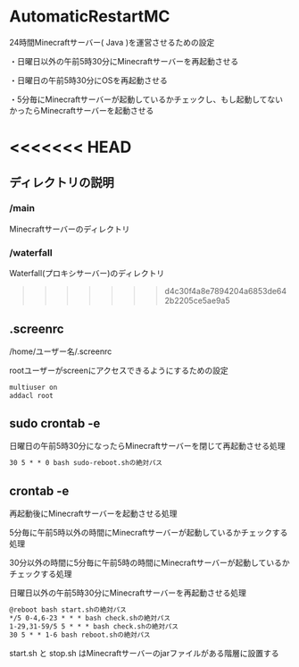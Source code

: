 # AutomaticRestartMC

24時間Minecraftサーバー( Java )を運営させるための設定

・日曜日以外の午前5時30分にMinecraftサーバーを再起動させる

・日曜日の午前5時30分にOSを再起動させる

・5分毎にMinecraftサーバーが起動しているかチェックし、もし起動してないかったらMinecraftサーバーを起動させる

<<<<<<< HEAD
=======
## ディレクトリの説明

### /main
Minecraftサーバーのディレクトリ

### /waterfall
Waterfall(プロキシサーバー)のディレクトリ

>>>>>>> d4c30f4a8e7894204a6853de642b2205ce5ae9a5
## .screenrc

/home/ユーザー名/.screenrc

rootユーザーがscreenにアクセスできるようにするための設定

```txt
multiuser on
addacl root
```

## sudo crontab -e

日曜日の午前5時30分になったらMinecraftサーバーを閉じて再起動させる処理

```txt
30 5 * * 0 bash sudo-reboot.shの絶対パス
```

## crontab -e

再起動後にMinecraftサーバーを起動させる処理

5分毎に午前5時以外の時間にMinecraftサーバーが起動しているかチェックする処理

30分以外の時間に5分毎に午前5時の時間にMinecraftサーバーが起動しているかチェックする処理

日曜日以外の午前5時30分にMinecraftサーバーを再起動させる処理

```txt
@reboot bash start.shの絶対パス
*/5 0-4,6-23 * * * bash check.shの絶対パス
1-29,31-59/5 5 * * * bash check.shの絶対パス
30 5 * * 1-6 bash reboot.shの絶対パス
```

start.sh と stop.sh はMinecraftサーバーのjarファイルがある階層に設置する
